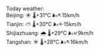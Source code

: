 Today weather:  
Beijing: ☀️   🌡️+31°C 🌬️↖15km/h  
Tianjin: ⛅️  🌡️+30°C 🌬️←15km/h  
Shijiazhuang: 🌧   🌡️+29°C 🌬️↙9km/h  
Tangshan: ☀️   🌡️+28°C 🌬️↖16km/h  
